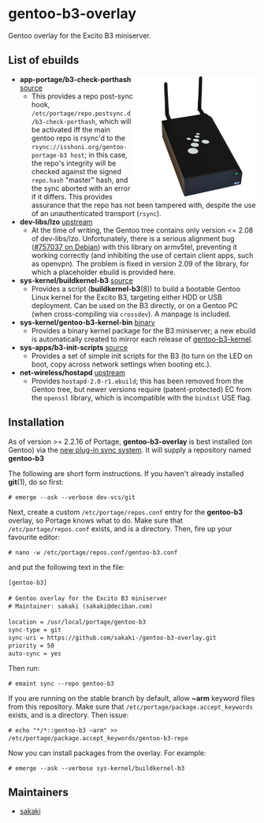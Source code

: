 # gentoo-b3-overlay
Gentoo overlay for the Excito B3 miniserver.

## List of ebuilds

<img src="https://raw.githubusercontent.com/sakaki-/resources/master/excito/b3/Excito_b3.jpg" alt="Excito B3" width="250px" align="right"/>

* **app-portage/b3-check-porthash** [source](https://github.com/sakaki-/gentoo-b3-overlay/tree/master/app-portage/b3-check-porthash/files)
  * This provides a repo post-sync hook, `/etc/portage/repo.postsync.d/b3-check-porthash`, which will be activated iff the main gentoo repo is rsync'd to the `rsync://isshoni.org/gentoo-portage-b3 host`; in this case, the repo's integrity will be checked against the signed `repo.hash` "master" hash, and the sync aborted with an error if it differs. This provides assurance that the repo has not been tampered with, despite the use of an unauthenticated transport (`rsync`).
* **dev-libs/lzo** [upstream](http://www.oberhumer.com/opensource/lzo/download/)
  * At the time of writing, the Gentoo tree contains only version <= 2.08 of dev-libs/lzo. Unfortunately, there is a serious alignment bug ([#757037 on Debian](https://bugs.debian.org/cgi-bin/bugreport.cgi?bug=757037#32)) with this library on armv5tel, preventing it working correctly (and inhibiting the use of certain client apps, such as openvpn). The problem is fixed in version 2.09 of the library, for which a placeholder ebuild is provided here.
* **sys-kernel/buildkernel-b3** [source](https://github.com/sakaki-/buildkernel-b3)
  * Provides a script (**buildkernel-b3**(8)) to build a bootable Gentoo Linux kernel for the Excito B3, targeting either HDD or USB deployment. Can be used on the B3 directly, or on a Gentoo PC (when cross-compiling via `crossdev`). A manpage is included.
* **sys-kernel/gentoo-b3-kernel-bin** [binary](https://github.com/sakaki-/gentoo-b3-kernel)
  * Provides a binary kernel package for the B3 miniserver; a new ebuild is automatically created to mirror each release of [gentoo-b3-kernel](https://github.com/sakaki-/gentoo-b3-kernel).
* **sys-apps/b3-init-scripts** [source](https://github.com/sakaki-/gentoo-b3-overlay/tree/master/sys-apps/b3-init-scripts/files)
  * Provides a set of simple init scripts for the B3 (to turn on the LED on boot, copy across network settings when booting etc.).
* **net-wireless/hostapd** [upstream](http://hostap.epitest.fi)
  * Provides `hostapd-2.0-r1.ebuild`; this has been removed from the Gentoo tree, but newer versions require (patent-protected) EC from the `openssl` library, which is incompatible with the `bindist` USE flag.

## Installation

As of version >= 2.2.16 of Portage, **gentoo-b3-overlay** is best installed (on Gentoo) via the [new plug-in sync system](https://wiki.gentoo.org/wiki/Project:Portage/Sync). It will supply a repository named **gentoo-b3**

The following are short form instructions. If you haven't already installed **git**(1), do so first:

    # emerge --ask --verbose dev-vcs/git 

Next, create a custom `/etc/portage/repos.conf` entry for the **gentoo-b3** overlay, so Portage knows what to do. Make sure that `/etc/portage/repos.conf` exists, and is a directory. Then, fire up your favourite editor:

    # nano -w /etc/portage/repos.conf/gentoo-b3.conf

and put the following text in the file:
```
[gentoo-b3]

# Gentoo overlay for the Excito B3 miniserver
# Maintainer: sakaki (sakaki@deciban.com)
 
location = /usr/local/portage/gentoo-b3
sync-type = git
sync-uri = https://github.com/sakaki-/gentoo-b3-overlay.git
priority = 50
auto-sync = yes
```

Then run:

    # emaint sync --repo gentoo-b3

If you are running on the stable branch by default, allow **~arm** keyword files from this repository. Make sure that `/etc/portage/package.accept_keywords` exists, and is a directory. Then issue:

    # echo "*/*::gentoo-b3 ~arm" >> /etc/portage/package.accept_keywords/gentoo-b3-repo
    
Now you can install packages from the overlay. For example:

    # emerge --ask --verbose sys-kernel/buildkernel-b3

## Maintainers

* [sakaki](mailto:sakaki@deciban.com)
